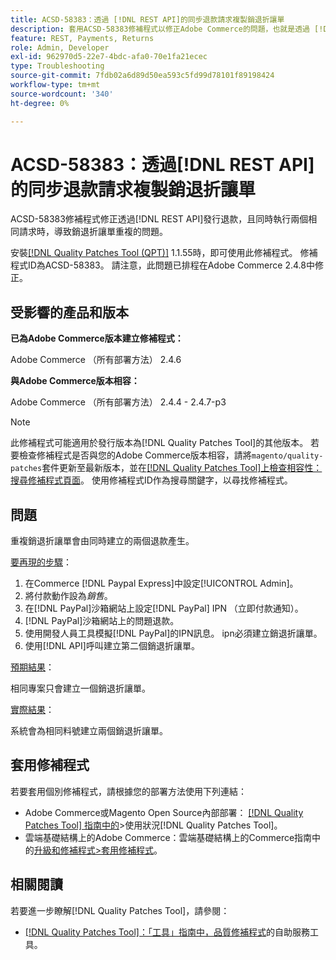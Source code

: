 ```yaml
---
title: ACSD-58383：透過 [!DNL REST API]的同步退款請求複製銷退折讓單
description: 套用ACSD-58383修補程式以修正Adobe Commerce的問題，也就是透過 [!DNL REST API] 同時執行兩個相同請求而發出退款，會建立重複的銷退折讓單。
feature: REST, Payments, Returns
role: Admin, Developer
exl-id: 962970d5-22e7-4bdc-afa0-70e1fa21ecec
type: Troubleshooting
source-git-commit: 7fdb02a6d89d50ea593c5fd99d78101f89198424
workflow-type: tm+mt
source-wordcount: '340'
ht-degree: 0%

---
```


# ACSD-58383：透過[!DNL REST API]的同步退款請求複製銷退折讓單

ACSD-58383修補程式修正透過[!DNL REST API]發行退款，且同時執行兩個相同請求時，導致銷退折讓單重複的問題。

安裝[[!DNL Quality Patches Tool (QPT)]](/help/tools/quality-patches-tool/quality-patches-tool-to-self-serve-quality-patches.md) 1.1.55時，即可使用此修補程式。 修補程式ID為ACSD-58383。 請注意，此問題已排程在Adobe Commerce 2.4.8中修正。

## 受影響的產品和版本

**已為Adobe Commerce版本建立修補程式：**

Adobe Commerce （所有部署方法） 2.4.6

**與Adobe Commerce版本相容：**

Adobe Commerce （所有部署方法） 2.4.4 - 2.4.7-p3


>[!NOTE]
>
>此修補程式可能適用於發行版本為[!DNL Quality Patches Tool]的其他版本。 若要檢查修補程式是否與您的Adobe Commerce版本相容，請將`magento/quality-patches`套件更新至最新版本，並在[[!DNL Quality Patches Tool]上檢查相容性：搜尋修補程式頁面](https://experienceleague.adobe.com/tools/commerce-quality-patches/index.html)。 使用修補程式ID作為搜尋關鍵字，以尋找修補程式。

## 問題

重複銷退折讓單會由同時建立的兩個退款產生。

<u>要再現的步驟</u>：

1. 在Commerce [!DNL Paypal Express]中設定[!UICONTROL Admin]。
1. 將付款動作設為&#x200B;*銷售*。
1. 在[!DNL PayPal]沙箱網站上設定[!DNL PayPal] IPN （立即付款通知）。
1. [!DNL PayPal]沙箱網站上的問題退款。
1. 使用開發人員工具模擬[!DNL PayPal]的IPN訊息。 ipn必須建立銷退折讓單。
1. 使用[!DNL API]呼叫建立第二個銷退折讓單。

<u>預期結果</u>：

相同專案只會建立一個銷退折讓單。


<u>實際結果</u>：

系統會為相同料號建立兩個銷退折讓單。

## 套用修補程式

若要套用個別修補程式，請根據您的部署方法使用下列連結：

* Adobe Commerce或Magento Open Source內部部署： [[!DNL Quality Patches Tool] 指南中的](/help/tools/quality-patches-tool/usage.md)>使用狀況[!DNL Quality Patches Tool]。
* 雲端基礎結構上的Adobe Commerce：雲端基礎結構上的Commerce指南中的[升級和修補程式>套用修補程式](https://experienceleague.adobe.com/docs/commerce-cloud-service/user-guide/develop/upgrade/apply-patches.html)。


## 相關閱讀

若要進一步瞭解[!DNL Quality Patches Tool]，請參閱：

* [[!DNL Quality Patches Tool]：「工具」指南中，品質修補程式](/help/tools/quality-patches-tool/quality-patches-tool-to-self-serve-quality-patches.md)的自助服務工具。
